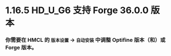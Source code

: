 # 1.16.5 HD_U_G6 支持 Forge 36.0.0 版本

### 你需要在 HMCL 的 `版本设置` -> `自动安装` 中调整 Optifine 版本（和）或 Forge 版本。
